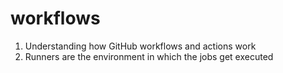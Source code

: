 # workflows
1. Understanding how GitHub workflows and actions work
2. Runners are the environment in which the jobs get executed
